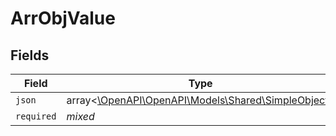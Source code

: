 # ArrObjValue


## Fields

| Field                                                                                     | Type                                                                                      | Required                                                                                  | Description                                                                               | Example                                                                                   |
| ----------------------------------------------------------------------------------------- | ----------------------------------------------------------------------------------------- | ----------------------------------------------------------------------------------------- | ----------------------------------------------------------------------------------------- | ----------------------------------------------------------------------------------------- |
| `json`                                                                                    | array<[\OpenAPI\OpenAPI\Models\Shared\SimpleObject](../../Models/Shared/SimpleObject.md)> | :heavy_minus_sign:                                                                        | N/A                                                                                       | ["...","..."]                                                                             |
| `required`                                                                                | *mixed*                                                                                   | :heavy_minus_sign:                                                                        | N/A                                                                                       |                                                                                           |
